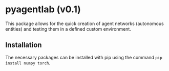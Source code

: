 # pyagentlab (v0.1)
This package allows for the quick creation of agent networks (autonomous entities) and testing them in a defined custom environment.

## Installation
The necessary packages can be installed with pip using the command `pip install numpy torch`.
<br>
<br>
